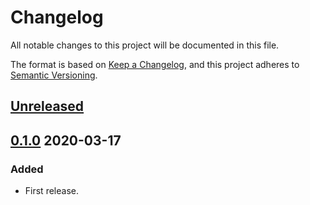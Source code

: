 # Changelog

All notable changes to this project will be documented in this file.

The format is based on [Keep a Changelog](https://keepachangelog.com/en/1.0.0/),
and this project adheres to [Semantic Versioning](https://semver.org/spec/v2.0.0.html).

## [Unreleased]

## [0.1.0] 2020-03-17

### Added

- First release.

[Unreleased]: https://github.com/giantswarm/vaultcrt/compare/v0.1.0...HEAD
[0.1.0]: https://github.com/giantswarm/vaultcrt/releases/tag/v0.1.0
